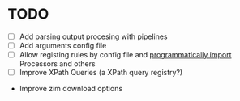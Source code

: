 # TODO
- [ ] Add parsing output procesing with pipelines
- [ ] Add arguments config file
- [ ] Allow registing rules by config file and [programmatically import](https://docs.python.org/3/library/importlib.html) Processors and others
- [ ] Improve XPath Queries (a XPath query registry?)
- Improve zim download options